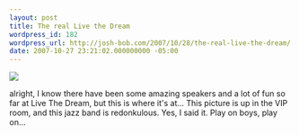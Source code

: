 ```yaml
---
layout: post
title: The real Live the Dream
wordpress_id: 182
wordpress_url: http://josh-bob.com/2007/10/28/the-real-live-the-dream/
date: 2007-10-27 23:21:02.000000000 -05:00
---
```

<!--Mime Type of File is image/jpeg -->

<a href="http://josh-bob.com/wp-photos/20071028-225702-1.jpg"><img src="http://josh-bob.com/wp-photos/thumb.20071028-225702-1.jpg" /></a>

alright, I know there have been some amazing speakers and a lot of fun so far at Live The Dream, but this is where it's at...
This picture is up in the VIP room, and this jazz band is redonkulous. Yes, I said it.
Play on boys, play on...
